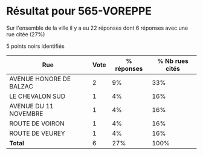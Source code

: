 # Résultat pour 565-VOREPPE

Sur l'ensemble de la ville il y a eu 22 réponses dont 6 réponses avec une rue citée (27%)

5 points noirs identifiés

| Rue | Vote | % réponses | % Nb rues cités|
|-----|------|------------|----------------|
| AVENUE HONORE DE BALZAC | 2 | 9% | 33%|
| LE CHEVALON SUD | 1 | 4% | 16%|
| AVENUE DU 11 NOVEMBRE | 1 | 4% | 16%|
| ROUTE DE VOIRON | 1 | 4% | 16%|
| ROUTE DE VEUREY | 1 | 4% | 16%|
| **Total** | 6 | 27% | 100%|
